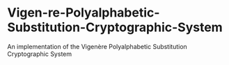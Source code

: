 # Vigen-re-Polyalphabetic-Substitution-Cryptographic-System
An implementation of the Vigenère Polyalphabetic Substitution Cryptographic System
